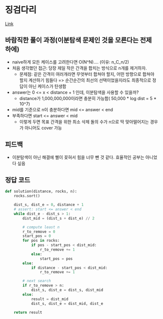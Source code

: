 # 징검다리
[Link](https://programmers.co.kr/learn/courses/30/lessons/43236)

## 바람직한 풀이 과정(이분탐색 문제인 것을 모른다는 전제 하에)
* naive하게 모든 케이스를 고려한다면 O(N^N).... (이유: n_C_n/2)
* 처음 생각했던 접근: 당장 제일 작은 간격을 합치는 방식으로 n개를 제거하자.
  * 문제점: 같은 간격이 여러개라면 무엇부터 합쳐야 할지, 어떤 방향으로 합쳐야 할지 계산하기 힘들다 => 순간순간의 최선의 선택이었을지라도 최종적으로 정답이 아닌 케이스가 탄생함
* answer는 0 <= x < distance + 1 인데, 이분탐색을 사용할 수 있을까?
  * distance가 1,000,000,000이라면 충분히 가능함( 50,000 * log dist = 5 * 10^7)
* mid를 기준으로 n이 충분하다면 mid <= answer < end
* 부족하다면 start <= answer < mid
  * 이렇게 두면 목표 간격을 위한 최소 삭제 돌의 수가 n으로 딱 맞아떨어지는 경우가 아니어도 cover 가능

## 피드백
* 이분탐색이 아닌 해결에 삘이 꽂혀서 힘을 너무 뺀 것 같다. 효율적인 공부는 아니었다 싶음

## 정답 코드
```python
def solution(distance, rocks, n):
    rocks.sort()

    dist_s, dist_e = 0, distance + 1
    # assert: start <= answer < end
    while dist_e - dist_s > 1:
        dist_mid = (dist_s + dist_e) // 2

        # compute least n
        r_to_remove = 0
        start_pos = 0
        for pos in rocks:
            if pos - start_pos < dist_mid:
                r_to_remove += 1
            else:
                start_pos = pos
        else:
            if distance - start_pos < dist_mid:
                r_to_remove += 1

        # next search
        if r_to_remove > n:
            dist_s, dist_e = dist_s, dist_mid
        else:
            result = dist_mid
            dist_s, dist_e = dist_mid, dist_e

    return result
```
